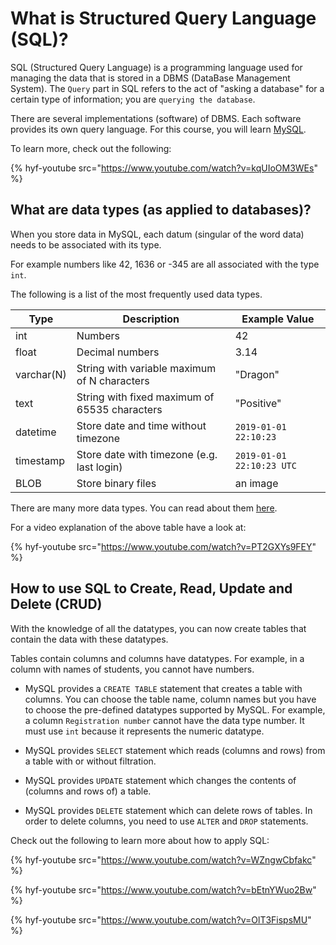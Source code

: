 # What is Structured Query Language (SQL)?

SQL (Structured Query Language) is a programming language used for managing the data that is stored in a DBMS (DataBase Management System). The `Query` part in SQL refers to the act of "asking a database" for a certain type of information; you are `querying the database`.

There are several implementations (software) of DBMS. Each software provides its own query language. For this course, you will learn [MySQL](https://www.mysql.com/).

To learn more, check out the following:

{% hyf-youtube src="https://www.youtube.com/watch?v=kqUIoOM3WEs" %}

## What are data types (as applied to databases)?

When you store data in MySQL, each datum (singular of the word data) needs to be associated with its type.

For example numbers like 42, 1636 or -345 are all associated with the type `int`.

The following is a list of the most frequently used data types.

| Type       | Description                                   | Example Value             |
| ---------- | --------------------------------------------- | ------------------------- |
| int        | Numbers                                       | 42                        |
| float      | Decimal numbers                               | 3.14                      |
| varchar(N) | String with variable maximum of N characters  | "Dragon"                  |
| text       | String with fixed maximum of 65535 characters | "Positive"                |
| datetime   | Store date and time without timezone          | `2019-01-01 22:10:23`     |
| timestamp  | Store date with timezone (e.g. last login)    | `2019-01-01 22:10:23 UTC` |
| BLOB       | Store binary files                            | an image                  |

There are many more data types. You can read about them [here](https://www.w3resource.com/mysql/mysql-data-types.php).

For a video explanation of the above table have a look at:

{% hyf-youtube src="https://www.youtube.com/watch?v=PT2GXYs9FEY" %}

## How to use SQL to Create, Read, Update and Delete (CRUD)

With the knowledge of all the datatypes, you can now create tables that contain the data with these datatypes.

Tables contain columns and columns have datatypes. For example, in a column with names of students, you cannot have numbers.

- MySQL provides a `CREATE TABLE` statement that creates a table with columns. You can choose the table name, column names but you have to choose the pre-defined datatypes supported by MySQL. For example, a column `Registration number` cannot have the data type number. It must use `int` because it represents the numeric datatype.

- MySQL provides `SELECT` statement which reads (columns and rows) from a table with or without filtration.

- MySQL provides `UPDATE` statement which changes the contents of (columns and rows of) a table.

- MySQL provides `DELETE` statement which can delete rows of tables. In order to delete columns, you need to use `ALTER` and `DROP` statements.

Check out the following to learn more about how to apply SQL:

{% hyf-youtube src="https://www.youtube.com/watch?v=WZngwCbfakc" %}

{% hyf-youtube src="https://www.youtube.com/watch?v=bEtnYWuo2Bw" %}

{% hyf-youtube src="https://www.youtube.com/watch?v=OlT3FispsMU" %}
